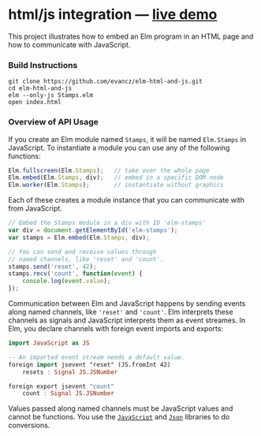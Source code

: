 # html/js integration &mdash; [live demo](http://evancz.github.io/elm-html-and-js)

This project illustrates how to embed an Elm program in an HTML
page and how to communicate with JavaScript.

### Build Instructions

    git clone https://github.com/evancz/elm-html-and-js.git
    cd elm-html-and-js
    elm --only-js Stamps.elm
    open index.html

### Overview of API Usage

If you create an Elm module named `Stamps`, it will be named
`Elm.Stamps` in JavaScript. To instantiate a module you can
use any of the following functions:

```javascript
Elm.fullscreen(Elm.Stamps);   // take over the whole page
Elm.embed(Elm.Stamps, div);   // embed in a specific DOM node
Elm.worker(Elm.Stamps);       // instantiate without graphics
```

Each of these creates a module instance that you can communicate
with from JavaScript.

```javascript
// Embed the Stamps module in a div with ID 'elm-stamps'
var div = document.getElementById('elm-stamps');
var stamps = Elm.embed(Elm.Stamps, div);

// You can send and receive values through
// named channels, like 'reset' and 'count'.
stamps.send('reset', 42);
stamps.recv('count', function(event) {
    console.log(event.value);
});
```
Communication between Elm and JavaScript happens by sending events
along named channels, like `'reset'` and `'count'`. Elm interprets
these channels as signals and JavaScript interprets them as event streames.
In Elm, you declare channels with foreign event imports and exports:

```haskell
import JavaScript as JS

-- An imported event stream needs a default value.
foreign import jsevent "reset" (JS.fromInt 42)
    resets : Signal JS.JSNumber

foreign export jsevent "count"
    count : Signal JS.JSNumber
```

Values passed along named channels must be JavaScript values and
cannot be functions. You use the
[`JavaScript`](http://docs.elm-lang.org/library/JavaScript.elm)
and [`Json`](http://docs.elm-lang.org/library/Json.elm)
libraries to do conversions.
